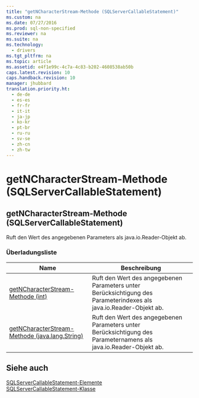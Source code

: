 ```yaml
---
title: "getNCharacterStream-Methode (SQLServerCallableStatement)"
ms.custom: na
ms.date: 07/27/2016
ms.prod: sql-non-specified
ms.reviewer: na
ms.suite: na
ms.technology: 
  - drivers
ms.tgt_pltfrm: na
ms.topic: article
ms.assetid: e4f1e99c-4c7a-4c83-b202-4608538ab50b
caps.latest.revision: 10
caps.handback.revision: 10
manager: jhubbard
translation.priority.ht: 
  - de-de
  - es-es
  - fr-fr
  - it-it
  - ja-jp
  - ko-kr
  - pt-br
  - ru-ru
  - sv-se
  - zh-cn
  - zh-tw
---
```

# getNCharacterStream-Methode (SQLServerCallableStatement)
    
## getNCharacterStream\-Methode \(SQLServerCallableStatement\)  
 Ruft den Wert des angegebenen Parameters als java.io.Reader\-Objekt ab.  
  
### Überladungsliste  
  
|Name|Beschreibung|  
|----------|------------------|  
|[getNCharacterStream-Methode &#40;int&#41;](../content/getNCharacterStream-Method--int-.md)|Ruft den Wert des angegebenen Parameters unter Berücksichtigung des Parameterindexes als java.io.Reader\-Objekt ab.|  
|[getNCharacterStream-Methode &#40;java.lang.String&#41;](../content/getNCharacterStream-Method--java.lang.String-.md)|Ruft den Wert des angegebenen Parameters unter Berücksichtigung des Parameternamens als java.io.Reader\-Objekt ab.|  
  
## Siehe auch  
 [SQLServerCallableStatement-Elemente](../content/SQLServerCallableStatement-Members.md)   
 [SQLServerCallableStatement-Klasse](../content/SQLServerCallableStatement-Class.md)  
  
  